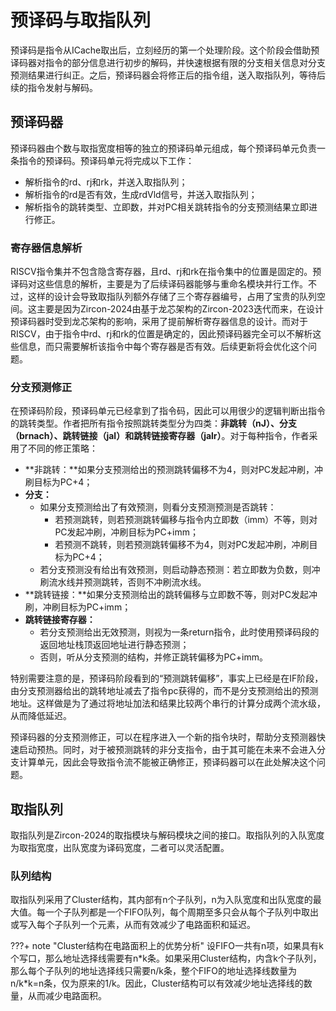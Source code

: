 # **预译码与取指队列**


预译码是指令从ICache取出后，立刻经历的第一个处理阶段。这个阶段会借助预译码器对指令的部分信息进行初步的解码，并快速根据有限的分支相关信息对分支预测结果进行纠正。之后，预译码器会将修正后的指令组，送入取指队列，等待后续的指令发射与解码。

## **预译码器**

预译码器由个数与取指宽度相等的独立的预译码单元组成，每个预译码单元负责一条指令的预译码。预译码单元将完成以下工作：

* 解析指令的rd、rj和rk，并送入取指队列；
* 解析指令的rd是否有效，生成rdVld信号，并送入取指队列；
* 解析指令的跳转类型、立即数，并对PC相关跳转指令的分支预测结果立即进行修正。

### **寄存器信息解析**

RISCV指令集并不包含隐含寄存器，且rd、rj和rk在指令集中的位置是固定的。预译码对这些信息的解析，主要是为了后续译码器能够与重命名模块并行工作。不过，这样的设计会导致取指队列额外存储了三个寄存器编号，占用了宝贵的队列空间。这主要是因为Zircon-2024由基于龙芯架构的Zircon-2023迭代而来，在设计预译码器时受到龙芯架构的影响，采用了提前解析寄存器信息的设计。而对于RISCV，由于指令中rd、rj和rk的位置是确定的，因此预译码器完全可以不解析这些信息，而只需要解析该指令中每个寄存器是否有效。后续更新将会优化这个问题。

### **分支预测修正**

在预译码阶段，预译码单元已经拿到了指令码，因此可以用很少的逻辑判断出指令的跳转类型。作者把所有指令按照跳转类型分为四类：**非跳转（nJ）、分支（brnach）、跳转链接（jal）和跳转链接寄存器（jalr）**。对于每种指令，作者采用了不同的修正策略：

* **非跳转：**如果分支预测给出的预测跳转偏移不为4，则对PC发起冲刷，冲刷目标为PC+4；
* **分支：**
    * 如果分支预测给出了有效预测，则看分支预测预测是否跳转：
        * 若预测跳转，则若预测跳转偏移与指令内立即数（imm）不等，则对PC发起冲刷，冲刷目标为PC+imm；
        * 若预测不跳转，则若预测跳转偏移不为4，则对PC发起冲刷，冲刷目标为PC+4；
    * 若分支预测没有给出有效预测，则启动静态预测：若立即数为负数，则冲刷流水线并预测跳转，否则不冲刷流水线。
* **跳转链接：**如果分支预测给出的跳转偏移与立即数不等，则对PC发起冲刷，冲刷目标为PC+imm；
* **跳转链接寄存器：**
    * 若分支预测给出无效预测，则视为一条return指令，此时使用预译码段的返回地址栈顶返回地址进行静态预测；
    * 否则，听从分支预测的结构，并修正跳转偏移为PC+imm。

特别需要注意的是，预译码阶段看到的“预测跳转偏移”，事实上已经是在IF阶段，由分支预测器给出的跳转地址减去了指令pc获得的，而不是分支预测给出的预测地址。这样做是为了通过将地址加法和结果比较两个串行的计算分成两个流水级，从而降低延迟。

预译码器的分支预测修正，可以在程序进入一个新的指令块时，帮助分支预测器快速启动预热。同时，对于被预测跳转的非分支指令，由于其可能在未来不会进入分支计算单元，因此会导致指令流不能被正确修正，预译码器可以在此处解决这个问题。

## **取指队列**

取指队列是Zircon-2024的取指模块与解码模块之间的接口。取指队列的入队宽度为取指宽度，出队宽度为译码宽度，二者可以灵活配置。

### **队列结构**

取指队列采用了Cluster结构，其内部有n个子队列，n为入队宽度和出队宽度的最大值。每一个子队列都是一个FIFO队列，每个周期至多只会从每个子队列中取出或写入每个子队列一个元素，从而有效减少了电路面积和延迟。

???+ note "Cluster结构在电路面积上的优势分析"
    设FIFO一共有n项，如果具有k个写口，那么地址选择线需要有n\*k条。如果采用Cluster结构，内含k个子队列，那么每个子队列的地址选择线只需要n/k条，整个FIFO的地址选择线数量为n/k\*k=n条，仅为原来的1/k。因此，Cluster结构可以有效减少地址选择线的数量，从而减少电路面积。



